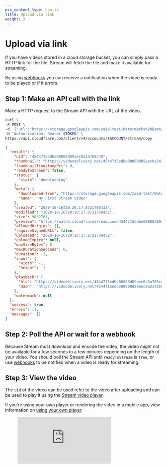 ```yaml
---
pcx_content_type: how-to
title: Upload via link
weight: 2
---
```


# Upload via link

If you have videos stored in a cloud storage bucket, you can simply pass a HTTP link for the file. Stream will fetch the file and make it available for streaming.

By using [webhooks](/stream/edit-manage-videos/manage-video-library/using-webhooks/) you can receive a notification when the video is ready to be played or if it errors.

## Step 1: Make an API call with the link

Make a HTTP request to the Stream API with the URL of the video.

```bash
curl \
-X POST \
-d '{"url":"https://storage.googleapis.com/zaid-test/Watermarks%20Demo/cf-ad-original.mp4","meta":{"name":"My First Stream Video"}}' \
-H "Authorization: Bearer $TOKEN" \
https://api.cloudflare.com/client/v4/accounts/$ACCOUNT/stream/copy
```

```json
{
  "result": {
    "uid": "4544715edbe00808d89aec0a3a765c40",
    "thumbnail": "https://videodelivery.net/4544715edbe00808d89aec0a3a765c40/thumbnails/thumbnail.jpg",
    "thumbnailTimestampPct": 0,
    "readyToStream": false,
    "status": {
      "state": "downloading"
    },
    "meta": {
      "downloaded-from": "https://storage.googleapis.com/zaid-test/Watermarks%20Demo/cf-ad-original.mp4",
      "name": "My First Stream Video"
    },
    "created": "2020-10-16T20:20:17.872170843Z",
    "modified": "2020-10-16T20:20:17.872170843Z",
    "size": 9032701,
    "preview": "https://watch.cloudflarestream.com/4544715edbe00808d89aec0a3a765c40",
    "allowedOrigins": [],
    "requireSignedURLs": false,
    "uploaded": "2020-10-16T20:20:17.872170843Z",
    "uploadExpiry": null,
    "maxSizeBytes": 0,
    "maxDurationSeconds": 0,
    "duration": -1,
    "input": {
      "width": -1,
      "height": -1
    },
    "playback": {
      "hls": "https://videodelivery.net/4544715edbe00808d89aec0a3a765c40/manifest/video.m3u8",
      "dash": "https://videodelivery.net/4544715edbe00808d89aec0a3a765c40/manifest/video.mpd"
    },
    "watermark": null
  },
  "success": true,
  "errors": [],
  "messages": []
}
```

## Step 2: Poll the API or wait for a webhook

Because Stream must download and encode the video, the video might not be available for a few seconds to a few minutes depending on the length of your video. You should poll the Stream API until `readyToStream` is `true`, or use [webhooks](/stream/edit-manage-videos/manage-video-library/using-webhooks/) to be notified when a video is ready for streaming.

## Step 3: View the video

The `uid` of the video can be used refer to the video after uploading and can be used to play it using the [Stream video player](/stream/viewing-videos/using-the-stream-player/).

If you're using your own player or rendering the video in a mobile app, view information on [using your own player](/stream/viewing-videos/using-the-stream-player/using-the-player-api/).

<!--
Update to Stream component once available
https://github.com/cloudflare/cloudflare-docs-engine/issues/281
-->

<figure data-type="stream">
  <div className="AspectRatio" style={{ '--aspect-ratio': 'calc(16 / 9)' }}>
    <iframe
      className="AspectRatio--content"
      src="https://iframe.videodelivery.net/5d5bc37ffcf54c9b82e996823bffbb81?mute=true"
      title="Example Stream video"
      frameBorder="0"
      allow="accelerometer; autoplay; encrypted-media; gyroscope; picture-in-picture"
      allowFullScreen
    />
  </div>
</figure>

<p>{{<button type="primary" href="https://api.cloudflare.com/#stream-videos-upload-a-video-from-a-url">}}View detailed API reference{{</button>}}</p>
